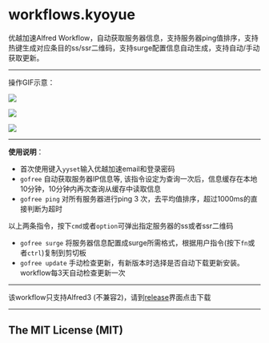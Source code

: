 # workflows.kyoyue
优越加速Alfred Workflow，自动获取服务器信息，支持服务器ping值排序，支持热键生成对应条目的ss/ssr二维码，支持surge配置信息自动生成，支持自动/手动获取更新。

-------

操作GIF示意：

![](https://github.com/wizyoung/workflows.kyoyue/blob/master/gofree.gif?raw=true)


![](https://github.com/wizyoung/workflows.kyoyue/blob/master/ping.gif?raw=true)


![](https://github.com/wizyoung/workflows.kyoyue/blob/master/update.gif?raw=true)

------------------

**使用说明**：
- 首次使用键入`yyset`输入优越加速email和登录密码
- `gofree`  自动获取服务器IP信息等, 该指令设定为查询一次后，信息缓存在本地10分钟，10分钟内再次查询从缓存中读取信息
- `gofree ping` 对所有服务器进行ping 3 次，去平均值排序，超过1000ms的直接判断为超时

以上两条指令，按下`cmd`或者`option`可弹出指定服务器的ss或者ssr二维码

- `gofree surge` 将服务器信息配置成surge所需格式，根据用户指令(按下`fn`或者`ctrl`)复制到剪切板
- `gofree update` 手动检查更新，有新版本时选择是否自动下载更新安装。workflow每3天自动检查更新一次

-----

该workflow只支持Alfred3 (不兼容2)，请到[release](https://github.com/wizyoung/workflows.kyoyue/releases)界面点击下载

-----

## The MIT License (MIT)


